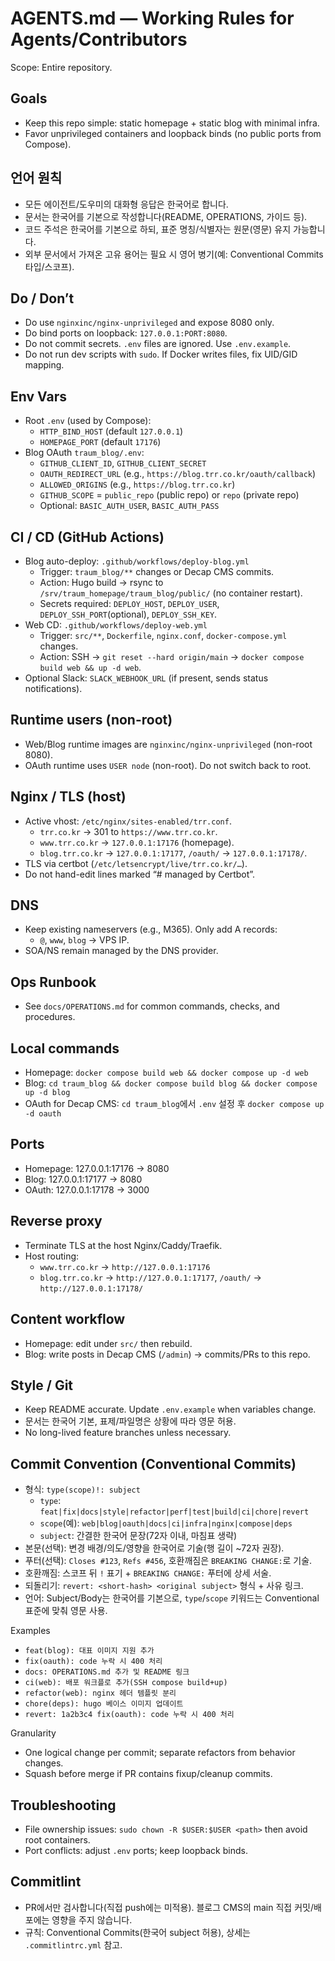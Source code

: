 # AGENTS.md — Working Rules for Agents/Contributors

Scope: Entire repository.

## Goals
- Keep this repo simple: static homepage + static blog with minimal infra.
- Favor unprivileged containers and loopback binds (no public ports from Compose).

## 언어 원칙
- 모든 에이전트/도우미의 대화형 응답은 한국어로 합니다.
- 문서는 한국어를 기본으로 작성합니다(README, OPERATIONS, 가이드 등).
- 코드 주석은 한국어를 기본으로 하되, 표준 명칭/식별자는 원문(영문) 유지 가능합니다.
- 외부 문서에서 가져온 고유 용어는 필요 시 영어 병기(예: Conventional Commits 타입/스코프).

## Do / Don’t
- Do use `nginxinc/nginx-unprivileged` and expose 8080 only.
- Do bind ports on loopback: `127.0.0.1:PORT:8080`.
- Do not commit secrets. `.env` files are ignored. Use `.env.example`.
- Do not run dev scripts with `sudo`. If Docker writes files, fix UID/GID mapping.

## Env Vars
- Root `.env` (used by Compose):
  - `HTTP_BIND_HOST` (default `127.0.0.1`)
  - `HOMEPAGE_PORT` (default `17176`)
- Blog OAuth `traum_blog/.env`:
  - `GITHUB_CLIENT_ID`, `GITHUB_CLIENT_SECRET`
  - `OAUTH_REDIRECT_URL` (e.g., `https://blog.trr.co.kr/oauth/callback`)
  - `ALLOWED_ORIGINS` (e.g., `https://blog.trr.co.kr`)
  - `GITHUB_SCOPE` = `public_repo` (public repo) or `repo` (private repo)
  - Optional: `BASIC_AUTH_USER`, `BASIC_AUTH_PASS`

## CI / CD (GitHub Actions)
- Blog auto-deploy: `.github/workflows/deploy-blog.yml`
  - Trigger: `traum_blog/**` changes or Decap CMS commits.
  - Action: Hugo build → rsync to `/srv/traum_homepage/traum_blog/public/` (no container restart).
  - Secrets required: `DEPLOY_HOST`, `DEPLOY_USER`, `DEPLOY_SSH_PORT`(optional), `DEPLOY_SSH_KEY`.
- Web CD: `.github/workflows/deploy-web.yml`
  - Trigger: `src/**`, `Dockerfile`, `nginx.conf`, `docker-compose.yml` changes.
  - Action: SSH → `git reset --hard origin/main` → `docker compose build web && up -d web`.
- Optional Slack: `SLACK_WEBHOOK_URL` (if present, sends status notifications).

## Runtime users (non-root)
- Web/Blog runtime images are `nginxinc/nginx-unprivileged` (non-root 8080).
- OAuth runtime uses `USER node` (non-root). Do not switch back to root.

## Nginx / TLS (host)
- Active vhost: `/etc/nginx/sites-enabled/trr.conf`.
  - `trr.co.kr` → 301 to `https://www.trr.co.kr`.
  - `www.trr.co.kr` → `127.0.0.1:17176` (homepage).
  - `blog.trr.co.kr` → `127.0.0.1:17177`, `/oauth/` → `127.0.0.1:17178/`.
- TLS via certbot (`/etc/letsencrypt/live/trr.co.kr/…`).
- Do not hand-edit lines marked “# managed by Certbot”.

## DNS
- Keep existing nameservers (e.g., M365). Only add A records:
  - `@`, `www`, `blog` → VPS IP.
- SOA/NS remain managed by the DNS provider.

## Ops Runbook
- See `docs/OPERATIONS.md` for common commands, checks, and procedures.

## Local commands
- Homepage: `docker compose build web && docker compose up -d web`
- Blog: `cd traum_blog && docker compose build blog && docker compose up -d blog`
- OAuth for Decap CMS: `cd traum_blog`에서 `.env` 설정 후 `docker compose up -d oauth`

## Ports
- Homepage: 127.0.0.1:17176 → 8080
- Blog:     127.0.0.1:17177 → 8080
- OAuth:    127.0.0.1:17178 → 3000

## Reverse proxy
- Terminate TLS at the host Nginx/Caddy/Traefik.
- Host routing:
  - `www.trr.co.kr` → `http://127.0.0.1:17176`
  - `blog.trr.co.kr` → `http://127.0.0.1:17177`, `/oauth/` → `http://127.0.0.1:17178/`

## Content workflow
- Homepage: edit under `src/` then rebuild.
- Blog: write posts in Decap CMS (`/admin`) → commits/PRs to this repo.

## Style / Git
- Keep README accurate. Update `.env.example` when variables change.
- 문서는 한국어 기본, 표제/파일명은 상황에 따라 영문 허용.
- No long-lived feature branches unless necessary.

## Commit Convention (Conventional Commits)
- 형식: `type(scope)!: subject`
  - `type`: `feat|fix|docs|style|refactor|perf|test|build|ci|chore|revert`
  - `scope`(예): `web|blog|oauth|docs|ci|infra|nginx|compose|deps`
  - `subject`: 간결한 한국어 문장(72자 이내, 마침표 생략)
- 본문(선택): 변경 배경/의도/영향을 한국어로 기술(행 길이 ~72자 권장).
- 푸터(선택): `Closes #123`, `Refs #456`, 호환깨짐은 `BREAKING CHANGE:`로 기술.
- 호환깨짐: 스코프 뒤 `!` 표기 + `BREAKING CHANGE:` 푸터에 상세 서술.
- 되돌리기: `revert: <short-hash> <original subject>` 형식 + 사유 링크.
- 언어: Subject/Body는 한국어를 기본으로, `type`/`scope` 키워드는 Conventional 표준에 맞춰 영문 사용.

Examples
- `feat(blog): 대표 이미지 지원 추가`
- `fix(oauth): code 누락 시 400 처리`
- `docs: OPERATIONS.md 추가 및 README 링크`
- `ci(web): 배포 워크플로 추가(SSH compose build+up)`
- `refactor(web): nginx 헤더 템플릿 분리`
- `chore(deps): hugo 베이스 이미지 업데이트`
- `revert: 1a2b3c4 fix(oauth): code 누락 시 400 처리`

Granularity
- One logical change per commit; separate refactors from behavior changes.
- Squash before merge if PR contains fixup/cleanup commits.

## Troubleshooting
- File ownership issues: `sudo chown -R $USER:$USER <path>` then avoid root containers.
- Port conflicts: adjust `.env` ports; keep loopback binds.


## Commitlint
- PR에서만 검사합니다(직접 push에는 미적용). 블로그 CMS의 main 직접 커밋/배포에는 영향을 주지 않습니다.
- 규칙: Conventional Commits(한국어 subject 허용), 상세는 `.commitlintrc.yml` 참고.
